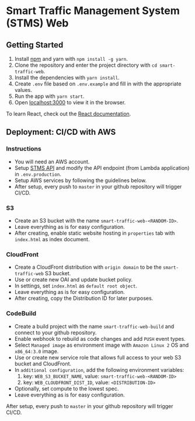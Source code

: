 # Smart Traffic Management System (STMS) Web

## Getting Started

1. Install [npm](https://nodejs.org/en/download/) and yarn with `npm install -g yarn`.
2. Clone the repository and enter the project directory with `cd smart-traffic-web`.
3. Install the dependencies with `yarn install`.
4. Create `.env` file based on `.env.example` and fill in with the appropriate values.
5. Run the app with `yarn start`.
6. Open [localhost:3000](http://localhost:3000) to view it in the browser.

To learn React, check out the [React documentation](https://reactjs.org/).

## Deployment: CI/CD with AWS

### Instructions
- You will need an AWS account.
- Setup [STMS API](https://github.com/wulanmantiri/smart-traffic-api) and modify the API endpoint (from Lambda application) in `.env.production`.
- Setup AWS services by following the guidelines below.
- After setup, every push to `master` in your github repository will trigger CI/CD.

### S3
- Create an S3 bucket with the name `smart-traffic-web-<RANDOM-ID>`.
- Leave everything as is for easy configuration.
- After creating, enable static website hosting in `properties` tab with `index.html` as index document. 

### CloudFront
- Create a CloudFront distribution with `origin domain` to be the `smart-traffic-web` S3 bucket.
- Use or create new OAI and update bucket policy.
- In settings, set `index.html` as `default root object`.
- Leave everything as is for easy configuration.
- After creating, copy the Distribution ID for later purposes.

### CodeBuild
- Create a build project with the name `smart-traffic-web-build` and connect to your github repository.
- Enable webhook to rebuild as code changes and add `PUSH` event types.
- Select `Managed image` as environment image with `Amazon Linux 2` OS and `x86_64:3.0` image.
- Use or create new service role that allows full access to your web S3 bucket and CloudFront.
- In `additional configuration`, add the following environment variables:
    1. key: `WEB_S3_BUCKET_NAME`, value: `smart-traffic-web-<RANDOM-ID>`
    2. key: `WEB_CLOUDFRONT_DIST_ID`, value: `<DISTRIBUTION-ID>`
- Optionally, set compute to the lowest spec.
- Leave everything as is for easy configuration.

After setup, every push to `master` in your github repository will trigger CI/CD.
